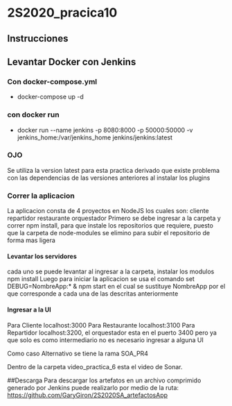 # 2S2020_pracica10

## Instrucciones

## Levantar Docker con Jenkins

### Con docker-compose.yml 
  - docker-compose up -d
  
### con docker run

  - docker run --name jenkins -p 8080:8000 -p 50000:50000 -v jenkins_home:/var/jenkins_home jenkins/jenkins:latest
  
### OJO

Se utiliza la version latest para esta practica derivado que existe problema con las dependencias de las versiones anteriores al instalar los plugins

### Correr la aplicacion
La aplicacion consta de 4 proyectos en NodeJS los cuales son: cliente repartidor restaurante orquestador
Primero se debe ingresar a la carpeta y correr npm install, para que instale los repositorios que requiere, puesto que la carpeta de node-modules se elimino para subir el repositorio de forma mas ligera

#### Levantar los servidores 
cada uno se puede levantar al ingresar a la carpeta, instalar los modulos npm install Luego para iniciar la aplicacion se usa el comando set DEBUG=NombreApp:* & npm start en el cual se sustituye NombreApp por el que corresponde a cada una de las descritas anteriormente

#### Ingresar a la UI

Para Cliente localhost:3000 Para Restaurante localhost:3100 Para Repartidor localhost:3200, el orquestador esta en el puerto 3400 pero ya que solo es como intermediario no es necesario ingresar a alguna UI

Como caso Alternativo se tiene la rama SOA_PR4

Dentro de la carpeta video_practica_6 esta el video de Sonar.

##Descarga
Para descargar los artefatos en un archivo comprimido generado por Jenkins puede realizarlo por medio de la ruta:
https://github.com/GaryGiron/2S2020SA_artefactosApp
